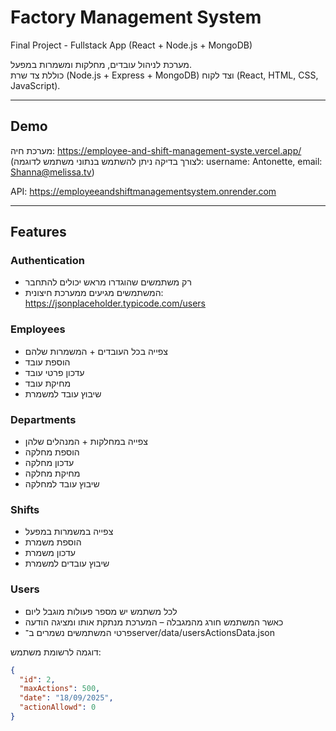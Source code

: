 # Factory Management System

Final Project - Fullstack App (React + Node.js + MongoDB)

מערכת לניהול עובדים, מחלקות ומשמרות במפעל.  
כוללת צד שרת (Node.js + Express + MongoDB) וצד לקוח (React, HTML, CSS, JavaScript).

---

## Demo

מערכת חיה: https://employee-and-shift-management-syste.vercel.app/  
(לצורך בדיקה ניתן להשתמש בנתוני משתמש לדוגמה: username: Antonette, email: Shanna@melissa.tv)

API: https://employeeandshiftmanagementsystem.onrender.com

---

## Features

### Authentication
- רק משתמשים שהוגדרו מראש יכולים להתחבר
- המשתמשים מגיעים ממערכת חיצונית: https://jsonplaceholder.typicode.com/users

### Employees
- צפייה בכל העובדים + המשמרות שלהם
- הוספת עובד
- עדכון פרטי עובד
- מחיקת עובד
- שיבוץ עובד למשמרת

### Departments
- צפייה במחלקות + המנהלים שלהן
- הוספת מחלקה
- עדכון מחלקה
- מחיקת מחלקה
- שיבוץ עובד למחלקה

### Shifts
- צפייה במשמרות במפעל
- הוספת משמרת
- עדכון משמרת
- שיבוץ עובדים למשמרת

### Users
- לכל משתמש יש מספר פעולות מוגבל ליום
- כאשר המשתמש חורג מהמגבלה – המערכת מנתקת אותו ומציגה הודעה
- פרטי המשתמשים נשמרים ב־server/data/usersActionsData.json

דוגמה לרשומת משתמש:
```json
{
  "id": 2,
  "maxActions": 500,
  "date": "18/09/2025",
  "actionAllowd": 0
}
